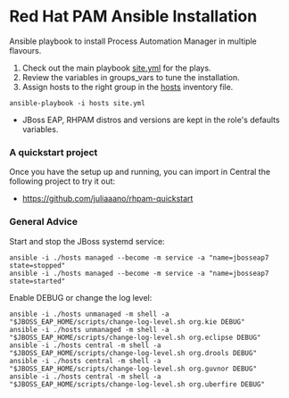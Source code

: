 # Red Hat PAM Ansible Installation

Ansible playbook to install Process Automation Manager in multiple flavours.

1. Check out the main playbook [site.yml](site.yml) for the plays.
2. Review the variables in groups_vars to tune the installation.
3. Assign hosts to the right group in the [hosts](hosts) inventory file.

```
ansible-playbook -i hosts site.yml
```

* JBoss EAP, RHPAM distros and versions are kept in the role's defaults variables.

### A quickstart project

Once you have the setup up and running, you can import in Central the following project to try it out:

* https://github.com/juliaaano/rhpam-quickstart

### General Advice

Start and stop the JBoss systemd service:

```
ansible -i ./hosts managed --become -m service -a "name=jbosseap7 state=stopped"
ansible -i ./hosts managed --become -m service -a "name=jbosseap7 state=started"
```

Enable DEBUG or change the log level:

```
ansible -i ./hosts unmanaged -m shell -a "$JBOSS_EAP_HOME/scripts/change-log-level.sh org.kie DEBUG"
ansible -i ./hosts unmanaged -m shell -a "$JBOSS_EAP_HOME/scripts/change-log-level.sh org.eclipse DEBUG"
ansible -i ./hosts central -m shell -a "$JBOSS_EAP_HOME/scripts/change-log-level.sh org.drools DEBUG"
ansible -i ./hosts central -m shell -a "$JBOSS_EAP_HOME/scripts/change-log-level.sh org.guvnor DEBUG"
ansible -i ./hosts central -m shell -a "$JBOSS_EAP_HOME/scripts/change-log-level.sh org.uberfire DEBUG"
```

